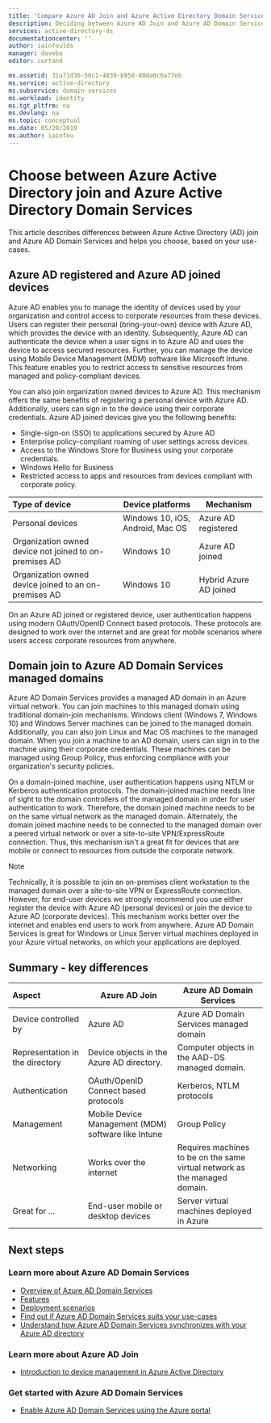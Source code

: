 ```yaml
---
title: 'Compare Azure AD Join and Azure Active Directory Domain Services | Microsoft Docs'
description: Deciding between Azure AD Join and Azure AD Domain Services
services: active-directory-ds
documentationcenter: ''
author: iainfoulds
manager: daveba
editor: curtand

ms.assetid: 31a71d36-58c1-4839-b958-80da0c6a77eb
ms.service: active-directory
ms.subservice: domain-services
ms.workload: identity
ms.tgt_pltfrm: na
ms.devlang: na
ms.topic: conceptual
ms.date: 05/20/2019
ms.author: iainfou
---
```


# Choose between Azure Active Directory join and Azure Active Directory Domain Services
This article describes differences between Azure Active Directory (AD) join and Azure AD Domain Services and helps you choose, based on your use-cases.

## Azure AD registered and Azure AD joined devices
Azure AD enables you to manage the identity of devices used by your organization and control access to corporate resources from these devices. Users can register their personal (bring-your-own) device with Azure AD, which provides the device with an identity. Subsequently, Azure AD can authenticate the device when a user signs in to Azure AD and uses the device to access secured resources. Further, you can manage the device using Mobile Device Management (MDM) software like Microsoft Intune. This feature enables you to restrict access to sensitive resources from managed and policy-compliant devices.

You can also join organization owned devices to Azure AD. This mechanism offers the same benefits of registering a personal device with Azure AD. Additionally, users can sign in to the device using their corporate credentials. Azure AD joined devices give you the following benefits:
* Single-sign-on (SSO) to applications secured by Azure AD
* Enterprise policy-compliant roaming of user settings across devices.
* Access to the Windows Store for Business using your corporate credentials.
* Windows Hello for Business
* Restricted access to apps and resources from devices compliant with corporate policy.

| **Type of device** | **Device platforms** | **Mechanism** |
|:---| --- | --- |
| Personal devices | Windows 10, iOS, Android, Mac OS | Azure AD registered |
| Organization owned device not joined to on-premises AD | Windows 10 | Azure AD joined |
| Organization owned device joined to an on-premises AD | Windows 10 | Hybrid Azure AD joined |

On an Azure AD joined or registered device, user authentication happens using modern OAuth/OpenID Connect based protocols. These protocols are designed to work over the internet and are great for mobile scenarios where users access corporate resources from anywhere.


## Domain join to Azure AD Domain Services managed domains
Azure AD Domain Services provides a managed AD domain in an Azure virtual network. You can join machines to this managed domain using traditional domain-join mechanisms. Windows client (Windows 7, Windows 10) and Windows Server machines can be joined to the managed domain. Additionally, you can also join Linux and Mac OS machines to the managed domain. When you join a machine to an AD domain, users can sign in to the machine using their corporate credentials. These machines can be managed using Group Policy, thus enforcing compliance with your organization's security policies.

On a domain-joined machine, user authentication happens using NTLM or Kerberos authentication protocols. The domain-joined machine needs line of sight to the domain controllers of the managed domain in order for user authentication to work. Therefore, the domain joined machine needs to be on the same virtual network as the managed domain. Alternately, the domain joined machine needs to be connected to the managed domain over a peered virtual network or over a site-to-site VPN/ExpressRoute connection. Thus, this mechanism isn't a great fit for devices that are mobile or connect to resources from outside the corporate network.

> [!NOTE]
> Technically, it is possible to join an on-premises client workstation to the managed domain over a site-to-site VPN or ExpressRoute connection. However, for end-user devices we strongly recommend you use either register the device with Azure AD (personal devices) or join the device to Azure AD (corporate devices). This mechanism works better over the internet and enables end users to work from anywhere. Azure AD Domain Services is great for Windows or Linux Server virtual machines deployed in your Azure virtual networks, on which your applications are deployed.


## Summary - key differences
| **Aspect** | **Azure AD Join** | **Azure AD Domain Services** |
|:---| --- | --- |
| Device controlled by | Azure AD | Azure AD Domain Services managed domain |
| Representation in the directory | Device objects in the Azure AD directory. | Computer objects in the AAD-DS managed domain. |
| Authentication | OAuth/OpenID Connect based protocols | Kerberos, NTLM protocols |
| Management | Mobile Device Management (MDM) software like Intune | Group Policy |
| Networking | Works over the internet | Requires machines to be on the same virtual network as the managed domain.|
| Great for ... | End-user mobile or desktop devices | Server virtual machines deployed in Azure |


## Next steps
### Learn more about Azure AD Domain Services
* [Overview of Azure AD Domain Services](overview.md)
* [Features](overview.md#azure-ad-ds-features)
* [Deployment scenarios](scenarios.md)
* [Find out if Azure AD Domain Services suits your use-cases](comparison.md)
* [Understand how Azure AD Domain Services synchronizes with your Azure AD directory](synchronization.md)

### Learn more about Azure AD Join
* [Introduction to device management in Azure Active Directory](../active-directory/device-management-introduction.md)

### Get started with Azure AD Domain Services
* [Enable Azure AD Domain Services using the Azure portal](tutorial-create-instance.md)
